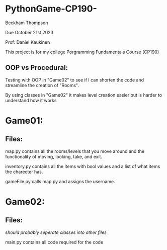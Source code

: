 # PythonGame-CP190-
Beckham Thompson

Due October 21st 2023 

Prof: Daniel Kaukinen


This project is for my college Porgramming Fundamentals Course (CP190)


## OOP vs Procedural:

Testing with OOP in "Game02" to see if I can shorten the code and streamline the creation of "Rooms".

By using classes in "Game02" it makes level creation easier but is harder to understand how it works 

# Game01:

## Files:

  map.py contains all the rooms/levels that you move around and the functionality of moving, looking, take, and exit.

  inventory.py contains all the items with bool values and a list of what items the charecter has.

  gameFile.py calls map.py and assigns the username.

# Game02: 

## Files:

  *should probably seperate classes into other files*

  main.py contains all code required for the code

  

